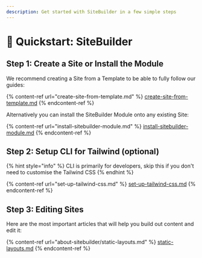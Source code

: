 ```yaml
---
description: Get started with SiteBuilder in a few simple steps
---
```


# 🚀 Quickstart: SiteBuilder

## Step 1: Create a Site or Install the Module

We recommend creating a Site from a Template to be able to fully follow our guides:

{% content-ref url="create-site-from-template.md" %}
[create-site-from-template.md](create-site-from-template.md)
{% endcontent-ref %}

Alternatively you can install the SiteBuilder Module onto any existing Site:

{% content-ref url="install-sitebuilder-module.md" %}
[install-sitebuilder-module.md](install-sitebuilder-module.md)
{% endcontent-ref %}

## Step 2: Setup CLI for Tailwind (optional)

{% hint style="info" %}
CLI is primarily for developers, skip this if you don't need to customise the Tailwind CSS
{% endhint %}

{% content-ref url="set-up-tailwind-css.md" %}
[set-up-tailwind-css.md](set-up-tailwind-css.md)
{% endcontent-ref %}

## Step 3: Editing Sites

Here are the most important articles that will help you build out content and edit it:

{% content-ref url="about-sitebuilder/static-layouts.md" %}
[static-layouts.md](about-sitebuilder/static-layouts.md)
{% endcontent-ref %}

